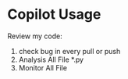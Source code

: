# Copilot Usage

Review my code:
1. check bug in every pull or push
2. Analysis All File *.py
3. Monitor All File